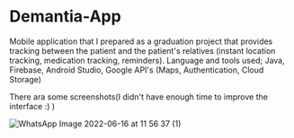 # Demantia-App
Mobile application that I prepared as a graduation project that provides tracking between the patient and the patient's relatives (instant location tracking, medication tracking, reminders). Language and tools used; Java, Firebase, Android Studio, Google API's (Maps, Authentication, Cloud Storage)

There ara some screenshots(I didn't have enough time to improve the interface :) )

![WhatsApp Image 2022-06-16 at 11 56 37 (1)](https://user-images.githubusercontent.com/96765595/234264824-941c1298-be95-4b06-bd35-5325bdf39d9d.jpeg)
